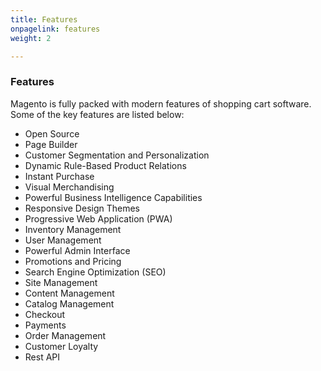 ```yaml
---
title: Features
onpagelink: features
weight: 2

---
```


### Features

Magento is fully packed with modern features of shopping cart software. Some of the key features are listed below:

- Open Source
- Page Builder
- Customer Segmentation and Personalization
- Dynamic Rule-Based Product Relations
- Instant Purchase
- Visual Merchandising
- Powerful Business Intelligence Capabilities
- Responsive Design Themes
- Progressive Web Application (PWA)
- Inventory Management
- User Management
- Powerful Admin Interface
- Promotions and Pricing
- Search Engine Optimization (SEO)
- Site Management
- Content Management
- Catalog Management
- Checkout
- Payments
- Order Management
- Customer Loyalty
- Rest API
 